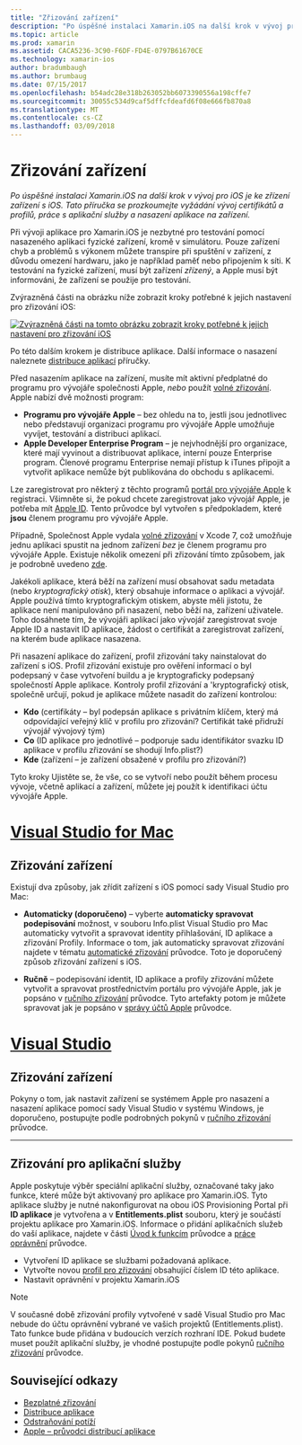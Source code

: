 ```yaml
---
title: "Zřizování zařízení"
description: "Po úspěšné instalaci Xamarin.iOS na další krok v vývoj pro iOS je ke zřízení zařízení s iOS. Tato příručka se prozkoumejte vyžádání vývoj certifikátů a profilů, práce s aplikační služby a nasazení aplikace na zařízení."
ms.topic: article
ms.prod: xamarin
ms.assetid: CACA5236-3C90-F6DF-FD4E-0797B61670CE
ms.technology: xamarin-ios
author: bradumbaugh
ms.author: brumbaug
ms.date: 07/15/2017
ms.openlocfilehash: b54adc28e318b263052bb6073390556a198cffe7
ms.sourcegitcommit: 30055c534d9caf5dffcfdeafd6f08e666fb870a8
ms.translationtype: MT
ms.contentlocale: cs-CZ
ms.lasthandoff: 03/09/2018
---
```

# <a name="device-provisioning"></a>Zřizování zařízení

_Po úspěšné instalaci Xamarin.iOS na další krok v vývoj pro iOS je ke zřízení zařízení s iOS. Tato příručka se prozkoumejte vyžádání vývoj certifikátů a profilů, práce s aplikační služby a nasazení aplikace na zařízení._

Při vývoji aplikace pro Xamarin.iOS je nezbytné pro testování pomocí nasazeného aplikaci fyzické zařízení, kromě v simulátoru. Pouze zařízení chyb a problémů s výkonem můžete transpire při spuštění v zařízení, z důvodu omezení hardwaru, jako je například paměť nebo připojením k síti. K testování na fyzické zařízení, musí být zařízení *zřízený*, a Apple musí být informováni, že zařízení se použije pro testování.

Zvýrazněná části na obrázku níže zobrazit kroky potřebné k jejich nastavení pro zřizování iOS:

[![](images/provisioningdiagram.png "Zvýrazněná části na tomto obrázku zobrazit kroky potřebné k jejich nastavení pro zřizování iOS")](images/provisioningdiagram.png#lightbox)

Po této dalším krokem je distribuce aplikace. Další informace o nasazení naleznete [distribuce aplikací](~/ios/deploy-test/app-distribution/index.md) příručky.

Před nasazením aplikace na zařízení, musíte mít aktivní předplatné do programu pro vývojáře společnosti Apple, *nebo* použít [volné zřizování](~/ios/get-started/installation/device-provisioning/free-provisioning.md). Apple nabízí dvě možnosti program:

- **Programu pro vývojáře Apple** – bez ohledu na to, jestli jsou jednotlivec nebo představují organizaci programu pro vývojáře Apple umožňuje vyvíjet, testování a distribuci aplikací.
- **Apple Developer Enterprise Program** – je nejvhodnější pro organizace, které mají vyvinout a distribuovat aplikace, interní pouze Enterprise program. Členové programu Enterprise nemají přístup k iTunes připojit a vytvořit aplikace nemůže být publikována do obchodu s aplikacemi.


Lze zaregistrovat pro některý z těchto programů [portál pro vývojáře Apple](https://developer.apple.com/programs/enroll/) k registraci. Všimněte si, že pokud chcete zaregistrovat jako vývojář Apple, je potřeba mít [Apple ID](https://appleid.apple.com/). Tento průvodce byl vytvořen s předpokladem, které **jsou** členem programu pro vývojáře Apple.

Případně, Společnost Apple vydala [volné zřizování](~/ios/get-started/installation/device-provisioning/free-provisioning.md) v Xcode 7, což umožňuje jednu aplikaci spustit na jednom zařízení *bez* je členem programu pro vývojáře Apple. Existuje několik omezení při zřizování tímto způsobem, jak je podrobně uvedeno [zde](~/ios/get-started/installation/device-provisioning/free-provisioning.md#limitations).

Jakékoli aplikace, která běží na zařízení musí obsahovat sadu metadata (nebo *kryptografický otisk*), který obsahuje informace o aplikaci a vývojář. Apple používá tímto kryptografickým otiskem, abyste měli jistotu, že aplikace není manipulováno při nasazení, nebo běží na, zařízení uživatele. Toho dosáhnete tím, že vývojáři aplikací jako vývojář zaregistrovat svoje Apple ID a nastavit ID aplikace, žádost o certifikát a zaregistrovat zařízení, na kterém bude aplikace nasazena.

Při nasazení aplikace do zařízení, profil zřizování taky nainstalovat do zařízení s iOS. Profil zřizování existuje pro ověření informací o byl podepsaný v čase vytvoření buildu a je kryptograficky podepsaný společností Apple aplikace. Kontroly profil zřizování a 'kryptografický otisk, společně určují, pokud je aplikace můžete nasadit do zařízení kontrolou:

- **Kdo** (certifikáty – byl podepsán aplikace s privátním klíčem, který má odpovídající veřejný klíč v profilu pro zřizování? Certifikát také přidruží vývojář vývojový tým)
- **Co** (ID aplikace pro jednotlivé – podporuje sadu identifikátor svazku ID aplikace v profilu zřizování se shodují Info.plist?)
- **Kde** (zařízení – je zařízení obsažené v profilu pro zřizování?)

Tyto kroky Ujistěte se, že vše, co se vytvoří nebo použít během procesu vývoje, včetně aplikací a zařízení, můžete jej použít k identifikaci účtu vývojáře Apple.

<a name="Provisioning_Profile" />

# <a name="visual-studio-for-mactabvsmac"></a>[Visual Studio for Mac](#tab/vsmac)

## <a name="provisioning-your-device"></a>Zřizování zařízení

Existují dva způsoby, jak zřídit zařízení s iOS pomocí sady Visual Studio pro Mac:

* **Automaticky (doporučeno)** – vyberte **automaticky spravovat podepisování** možnost, v souboru Info.plist Visual Studio pro Mac automaticky vytvořit a spravovat identity přihlašování, ID aplikace a zřizování Profily.  Informace o tom, jak automaticky spravovat zřizování najdete v tématu [automatické zřizování](automatic-provisioning.md) průvodce. Toto je doporučený způsob zřizování zařízení s iOS.

* **Ručně** – podepisování identit, ID aplikace a profily zřizování můžete vytvořit a spravovat prostřednictvím portálu pro vývojáře Apple, jak je popsáno v [ručního zřizování](manual-provisioning.md) průvodce. Tyto artefakty potom je můžete spravovat jak je popsáno v [správy účtů Apple](~/cross-platform/macios/apple-account-management.md) průvodce.

# <a name="visual-studiotabvswin"></a>[Visual Studio](#tab/vswin)

## <a name="provisioning-your-device"></a>Zřizování zařízení

Pokyny o tom, jak nastavit zařízení se systémem Apple pro nasazení a nasazení aplikace pomocí sady Visual Studio v systému Windows, je doporučeno, postupujte podle podrobných pokynů v [ručního zřizování](manual-provisioning.md) průvodce.

-----

<a name="appservices" />

## <a name="provisioning-for-application-services"></a>Zřizování pro aplikační služby

Apple poskytuje výběr speciální aplikační služby, označované taky jako funkce, které může být aktivovaný pro aplikace pro Xamarin.iOS. Tyto aplikace služby je nutné nakonfigurovat na obou iOS Provisioning Portal při **ID aplikace** je vytvořena a v **Entitlements.plist** souboru, který je součástí projektu aplikace pro Xamarin.iOS. Informace o přidání aplikačních služeb do vaší aplikace, najdete v části [Úvod k funkcím](~/ios/deploy-test/provisioning/capabilities/index.md) průvodce a [práce oprávnění](~/ios/deploy-test/provisioning/entitlements.md) průvodce.

* Vytvoření ID aplikace se službami požadovaná aplikace.
* Vytvořte novou [profil pro zřizování](#Provisioning_Profile) obsahující číslem ID této aplikace.
* Nastavit oprávnění v projektu Xamarin.iOS

> [!NOTE]
> V současné době zřizování profily vytvořené v sadě Visual Studio pro Mac nebude do účtu oprávnění vybrané ve vašich projektů (Entitlements.plist). Tato funkce bude přidána v budoucích verzích rozhraní IDE. Pokud budete muset použít aplikační služby, je vhodné postupujte podle pokynů [ručního zřizování](manual-provisioning.md) průvodce.

## <a name="related-links"></a>Související odkazy

- [Bezplatné zřizování](~/ios/get-started/installation/device-provisioning/free-provisioning.md)
- [Distribuce aplikace](~/ios/deploy-test/app-distribution/index.md)
- [Odstraňování potíží](~/ios/deploy-test/troubleshooting.md)
- [Apple – průvodci distribucí aplikace](https://developer.apple.com/library/ios/documentation/IDEs/Conceptual/AppDistributionGuide/Introduction/Introduction.html)

